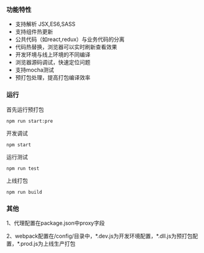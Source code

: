 ### 功能特性
- 支持解析 JSX,ES6,SASS
- 支持组件热更新
- 公共代码（如react,redux）与业务代码的分离
- 代码热替换，浏览器可以实时刷新查看效果
- 开发环境与线上环境的不同编译
- 浏览器源码调试，快速定位问题
- 支持mocha测试
- 预打包处理，提高打包编译效率
### 运行
<p>首先运行预打包</p>
<code>npm run start:pre</code>
<p>开发调试</p>
<code>npm start</code>
<p>运行测试</p>
<code>npm run test</code>
<p>上线打包</p>
<code>npm run build</code>

### 其他
<p>1、代理配置在package.json中proxy字段</p>
<p>2、webpack配置在/config/目录中，*.dev.js为开发环境配置，*.dll.js为预打包配置，*.prod.js为上线生产打包</p>